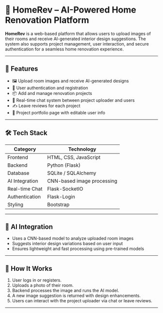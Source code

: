 # 🏡 HomeRev – AI-Powered Home Renovation Platform

**HomeRev** is a web-based platform that allows users to upload images of their rooms and receive AI-generated interior design suggestions. The system also supports project management, user interaction, and secure authentication for a seamless home renovation experience.

---

## 🚀 Features

- 🖼️ Upload room images and receive AI-generated designs
- 🔐 User authentication and registration
- 📦 Add and manage renovation projects
- 💬 Real-time chat system between project uploader and users
- ✍️ Leave reviews for each project
- 📁 Project portfolio page with editable user info

---

## 🛠️ Tech Stack

| Category         | Technology               |
|------------------|---------------------------|
| Frontend         | HTML, CSS, JavaScript     |
| Backend          | Python (Flask)            |
| Database         | SQLite / SQLAlchemy       |
| AI Integration   | CNN-based image processing|
| Real-time Chat   | Flask-SocketIO            |
| Authentication   | Flask-Login               |
| Styling          | Bootstrap                 |

---

## 🧠 AI Integration

- Uses a CNN-based model to analyze uploaded room images
- Suggests interior design variations based on user input
- Ensures lightweight and fast processing using pre-trained models

---

## 📸 How It Works

1. User logs in or registers.
2. Uploads a photo of their room.
3. Backend processes the image and runs the AI model.
4. A new image suggestion is returned with design enhancements.
5. Users can interact with the project uploader via chat or leave reviews.

---


